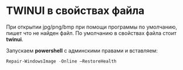 # TWINUI в свойствах файла

При открытии jpg/png/bmp при помощи программы по умолчанию, пишет что не найден файл. По умолчанию в свойствах файла стоит **twinui**.

Запускаем **powershell** с админскими правами и вставляем:

```powershell
Repair-WindowsImage -Online –RestoreHealth
```
